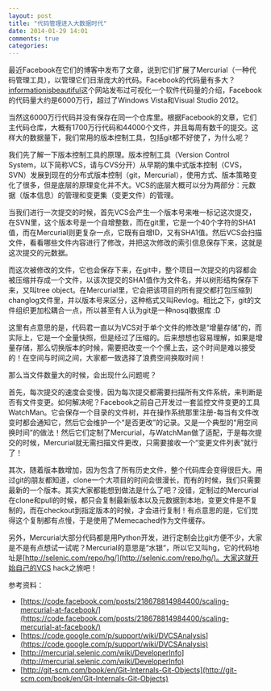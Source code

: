```yaml
---
layout: post
title: "代码管理进入大数据时代"
date: 2014-01-29 14:01
comments: true
categories: 
---
```

最近Facebook在它们的博客中发布了文章，说到它们扩展了Mercurial（一种代码管理工具），以管理它们日渐庞大的代码。Facebook的代码量有多大？[informationisbeautiful](http://www.informationisbeautiful.net/visualizations/million-lines-of-code/)这个网站发布过可视化一个软件代码量的介绍，Facebook的代码量大约是6000万行，超过了Windows Vista和Visual Studio 2012。

<!--more-->

当然这6000万行代码并没有保存在同一个仓库里。根据Facebook的文章，它们主代码仓库，大概有1700万行代码和44000个文件，并且每周有数千的提交。这样大的数据量下，我们常用的版本控制工具，包括git都不好使了，为什么呢？

我们先了解一下版本控制工具的原理。版本控制工具（Version Control System，以下简称VCS，请与CVS分开）从早期的集中式版本控制（CVS，SVN）发展到现在的分布式版本控制（git，Mercurial），使用方式、版本策略变化了很多，但是底层的原理变化并不大。VCS的底层大概可以分为两部分：元数据（版本信息）的管理和变更集（变更文件）的管理。

当我们进行一次提交的时候，首先VCS会产生一个版本号来唯一标记这次提交，在SVN里，这个版本号是一个自增整数，而在git里，它是一个40个字符的SHA1值，而在Mercurial则更复杂一点，它既有自增ID，又有SHA1值。然后VCS会扫描文件，看看哪些文件内容进行了修改，并把这次修改的索引信息保存下来，这就是这次提交的元数据。

而这次被修改的文件，它也会保存下来，在git中，整个项目一次提交的内容都会被压缩并存成一个文件，以该次提交的SHA1值作为文件名，并以树形结构保存下来，又叫tree object。在Mercurial里，它会把该项目的所有提交都打包压缩到changlog文件里，并以版本号来区分，这种格式又叫Revlog。相比之下，git的文件组织更加松耦合一点，所以甚至有人认为git是一种nosql数据库 :D

这里有点意思的是，代码君一直以为VCS对于单个文件的修改是“增量存储”的，而实际上，它是一个全量快照，但是经过了压缩的。后来想想也容易理解，如果是增量存储，那么切换版本的时候，需要把改变一个个摞上去，这个时间是难以接受的！在空间与时间之间，大家都一致选择了浪费空间换取时间！

那么当文件数量大的时候，会出现什么问题呢？

首先，每次提交的速度会变慢，因为每次提交都需要扫描所有文件系统，来判断是否有文件变更。如何解决呢？Facebook之前自己开发过一套监控文件变更的工具WatchMan。它会保存一个目录的文件树，并在操作系统那里注册-每当有文件改变时都会通知它，然后它会维护一个“是否更改”的记录。又是一个典型的“用空间换时间”的做法！然后它们定制了Mercurial，与WatchMan做了适配，于是每次提交的时候，Mercurial就无需扫描文件更改，只需要接收一个“变更文件列表”就行了！

其次，随着版本数增加，因为包含了所有历史文件，整个代码库会变得很巨大。用过git的朋友都知道，clone一个大项目的时间会很漫长，而有的时候，我们只需要最新的一个版本。其实大家都能想到做法是什么了吧？没错，定制过的Mercurial在clone和pull的时候，都只会复制最新版本以及元数据到本地，变更文件是不复制的，而在checkout到指定版本的时候，才会进行复制！有点意思的是，它们觉得这个复制都有点慢，于是使用了Memecached作为文件缓存。

另外，Mercurial大部分代码都是用Python开发，进行定制会比git方便不少，大家是不是有点想试一试呢？Mercurial的意思是“水银“，所以它又叫hg，它的代码地址是[http://selenic.com/repo/hg/](http://selenic.com/repo/hg/)。大家这就开始自己的VCS hack之旅吧！

参考资料：

* [https://code.facebook.com/posts/218678814984400/scaling-mercurial-at-facebook/](https://code.facebook.com/posts/218678814984400/scaling-mercurial-at-facebook/)
* [https://code.google.com/p/support/wiki/DVCSAnalysis](https://code.google.com/p/support/wiki/DVCSAnalysis)
* [http://mercurial.selenic.com/wiki/DeveloperInfo](http://mercurial.selenic.com/wiki/DeveloperInfo)
* [http://git-scm.com/book/en/Git-Internals-Git-Objects](http://git-scm.com/book/en/Git-Internals-Git-Objects)